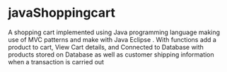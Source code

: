 # javaShoppingcart
A shopping cart implemented using Java programming language making use of MVC patterns and make with Java Eclipse . With functions add a product to cart, View Cart details, and Connected to Database with products stored on Database as well as customer shipping information when a transaction is carried out
